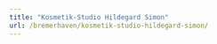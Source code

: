```yaml
---
title: "Kosmetik-Studio Hildegard Simon"
url: /bremerhaven/kosmetik-studio-hildegard-simon/
---
```


